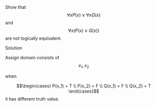 Show that $$\forall x P(x) \vee \forall x Q(x)$$ and $$\forall x (P(x) \vee Q(x))$$ are not logically equivalent.

Solution

Assign domain consists of $$x_1, x_2$$ 

when

$$\begin{cases}
P(x_1) = T \\
P(x_2) = F \\
Q(x_1) = F \\
Q(x_2) = T
\end{cases}$$ it has different truth value.